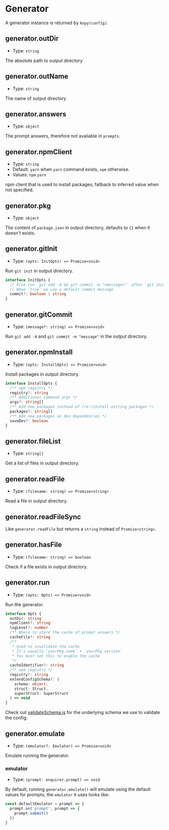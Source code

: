 # Generator

A generator instance is returned by `kopy(config)`.

## generator.outDir

- Type: `string`

The absolute path to output directory

## generator.outName

- Type: `string`

The name of output directory

## generator.answers

- Type: `object`

The prompt answers, therefore not available in `prompts`.

## generator.npmClient

- Type: `string`
- Default: `yarn` when `yarn` command exists, `npm` otherwise.
- Values: `npm` `yarn`

npm client that is used to install packages, fallback to inferred value when not specified.

## generator.pkg

- Type: `object`

The content of `package.json` in output directory, defaults to `{}` when it doesn't exists.

## generator.gitInit

- Type: `(opts: InitOpts) => Promise<void>`

Run `git init` in output directory.

```ts
interface InitOpts {
  // Also run `git add -A && git commit -m "<message>"` after `git init`
  // When `true` we use a default commit message
  commit?: boolean | string
}
```

## generator.gitCommit

- Type: `(message?: string) => Promise<void>`

Run `git add -A` and `git commit -m "message"` in the output directory.

## generator.npmInstall

- Type: `(opts: InstallOpts) => Promise<void>`

Install packages in output directory.

```ts
interface InstallOpts {
  /** npm registry */
  registry?: string
  /** Additional command args */
  args?: string[]
  /** Add new packages instead of (re-)install exiting packages */
  packages?: string[]
  /** Add new packages as dev dependencies */
  saveDev?: boolean
}
```

## generator.fileList

- Type: `string[]`

Get a list of files in output directory.

## generator.readFile

- Type: `(filename: string) => Promise<string>`

Read a file in output directory.

## generator.readFileSync

Like `generator.readFile` but returns a `string` instead of `Promise<string>`.

## generator.hasFile

- Type: `(filename: string) => boolean`

Check if a file exists in output directory.

## generator.run

- Type: `(opts: Opts) => Promise<void>`

Run the generator.

```ts
interface Opts {
  outDir: string
  npmClient?: string
  logLevel?: number
  /** Where to store the cache of prompt answers */
  cacheFile?: string
  /**
   * Used to invalidate the cache
   * It's usually `yourPkg.name` + `yourPkg.version`
   * You must set this to enable the cache
   */
  cacheIdentifier?: string
  /** npm registry */
  registry?: string
  extendConfigSchema?: (
    schema: object,
    struct: Struct,
    superStruct: SuperStruct
  ) => void
}
```

Check out [validateSchema.js](https://github.com/saojs/kopy/blob/master/lib/validateConfig.js) for the underlying schema we use to validate the config.

## generator.emulate

- Type: `(emulator?: Emulator) => Promise<void>`

Emulate running the generator.

### emulator

- Type: `(prompt: enquirer.prompt) => void`

By default, running `generator.emulate()` will emulate using the default values for prompts, the `emulator` it uses looks like:

```js
const defaultEmulator = prompt => {
  prompt.on('prompt', prompt => {
    prompt.submit()
  })
}
```
